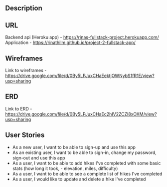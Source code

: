 ## Description

## URL

Backend api (Heroku app) - https://rinas-fullstack-project.herokuapp.com/
Application - https://rinathilm.github.io/project-2-fullstack-app/

## Wireframes

Link to wireframes - https://drive.google.com/file/d/0By5LPJuxCHaEektjOWNybS1fR1E/view?usp=sharing

## ERD

Link to ERD - https://drive.google.com/file/d/0By5LPJuxCHaEc2hIV2ZCZl8xOXM/view?usp=sharing

## User Stories
- As a new user, I want to be able to sign-up and use this app
- As an existing user, I want to be able to sign-in, change my password, sign-out and use this app
- As a user, I want to be able to add hikes I've completed with some basic stats (how long it took, - elevation, miles, difficulty)
- As a user, I want to be able to see a complete list of hikes I've completed
- As a user, I would like to update and delete a hike I've completed

